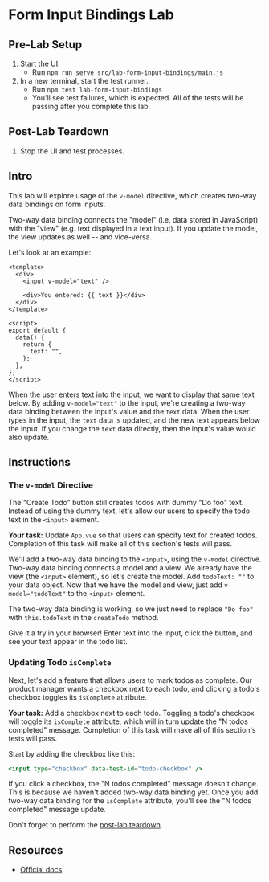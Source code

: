 # Form Input Bindings Lab

## Pre-Lab Setup

1. Start the UI.
   - Run `npm run serve src/lab-form-input-bindings/main.js`
2. In a new terminal, start the test runner.
   - Run `npm test lab-form-input-bindings`
   - You'll see test failures, which is expected. All of the tests will be passing after you complete this lab.

## Post-Lab Teardown

1. Stop the UI and test processes.

## Intro

This lab will explore usage of the `v-model` directive, which creates two-way data bindings on form inputs.

Two-way data binding connects the "model" (i.e. data stored in JavaScript) with the "view" (e.g. text displayed in a text input). If you update the model, the view updates as well -- and vice-versa.

Let's look at an example:

```vue
<template>
  <div>
    <input v-model="text" />

    <div>You entered: {{ text }}</div>
  </div>
</template>

<script>
export default {
  data() {
    return {
      text: "",
    };
  },
};
</script>
```

When the user enters text into the input, we want to display that same text below. By adding `v-model="text"` to the input, we're creating a two-way data binding between the input's value and the `text` data. When the user types in the input, the `text` data is updated, and the new text appears below the input. If you change the `text` data directly, then the input's value would also update.

## Instructions

### The `v-model` Directive

The "Create Todo" button still creates todos with dummy "Do foo" text. Instead of using the dummy text, let's allow our users to specify the todo text in the `<input>` element.

**Your task:** Update `App.vue` so that users can specify text for created todos. Completion of this task will make all of this section's tests will pass.

We'll add a two-way data binding to the `<input>`, using the `v-model` directive. Two-way data binding connects a model and a view. We already have the view (the `<input>` element), so let's create the model. Add `todoText: ""` to your data object. Now that we have the model and view, just add `v-model="todoText"` to the `<input>` element.

The two-way data binding is working, so we just need to replace `"Do foo"` with `this.todoText` in the `createTodo` method.

Give it a try in your browser! Enter text into the input, click the button, and see your text appear in the todo list.

### Updating Todo `isComplete`

Next, let's add a feature that allows users to mark todos as complete. Our product manager wants a checkbox next to each todo, and clicking a todo's checkbox toggles its `isComplete` attribute.

**Your task:** Add a checkbox next to each todo. Toggling a todo's checkbox will toggle its `isComplete` attribute, which will in turn update the "N todos completed" message. Completion of this task will make all of this section's tests will pass.

Start by adding the checkbox like this:

```hbs
<input type="checkbox" data-test-id="todo-checkbox" />
```

If you click a checkbox, the "N todos completed" message doesn't change. This is because we haven't added two-way data binding yet. Once you add two-way data binding for the `isComplete` attribute, you'll see the "N todos completed" message update.

Don't forget to perform the [post-lab teardown](#post-lab-teardown).

## Resources

- [Official docs](https://vuejs.org/v2/guide/forms.html)
